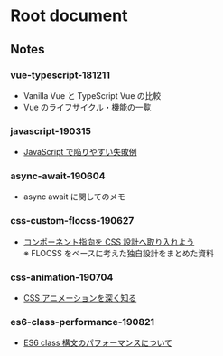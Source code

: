 # Root document

## Notes

### vue-typescript-181211

* Vanilla Vue と TypeScript Vue の比較
* Vue のライフサイクル・機能の一覧

### javascript-190315

* [JavaScript で陥りやすい失敗例](https://qiita.com/yuki153/items/c909c54204eaab6ca1b2)

### async-await-190604

* async await に関してのメモ

### css-custom-flocss-190627

* [コンポーネント指向を CSS 設計へ取り入れよう](https://qiita.com/yuki153/items/98775ebe6461341657fc)  
※ FLOCSS をベースに考えた独自設計をまとめた資料

### css-animation-190704

* [CSS アニメーションを深く知る](https://qiita.com/yuki153/items/9aac0e5c8d7230a7bbe2)

### es6-class-performance-190821

* [ES6 class 構文のパフォーマンスについて](https://qiita.com/yuki153/items/120422ae5bdd309f777a)
